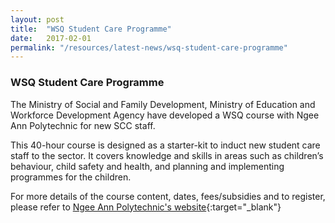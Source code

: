 ```yaml
---
layout: post
title:  "WSQ Student Care Programme"
date:   2017-02-01
permalink: "/resources/latest-news/wsq-student-care-programme"
---
```


### **WSQ Student Care Programme**

The Ministry of Social and Family Development, Ministry of Education and Workforce Development Agency have developed a WSQ course with Ngee Ann Polytechnic for new SCC staff. 

This 40-hour course is designed as a starter-kit to induct new student care staff to the sector. It covers knowledge and skills in areas such as children’s behaviour, child safety and health, and planning and implementing programmes for the children. 

For more details of the course content, dates, fees/subsidies and to register, please refer to [Ngee Ann Polytechnic's website](https://www.np.edu.sg/lifelonglearning/Pages/iscc.aspx){:target="_blank"}  
